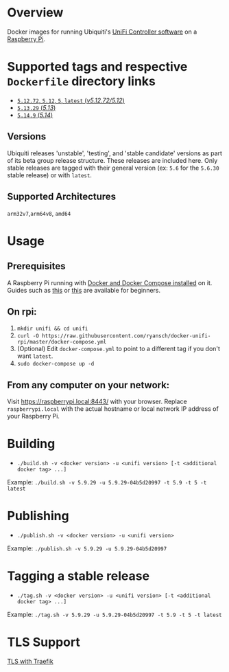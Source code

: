 # Overview

Docker images for running Ubiquiti's [UniFi Controller software](https://www.ubnt.com/download/unifi/) on a [Raspberry Pi](https://www.raspberrypi.org/).

# Supported tags and respective `Dockerfile` directory links

- [`5.12.72`, `5.12`, `5`, `latest` (*v5.12.72/5.12*)](https://github.com/ryansch/docker-unifi-rpi/blob/v5.12.72/5.12)
- [`5.13.29` (*5.13*)](https://github.com/ryansch/docker-unifi-rpi/blob/master/5.13)
- [`5.14.9` (*5.14*)](https://github.com/ryansch/docker-unifi-rpi/blob/master/5.14)

## Versions
Ubiquiti releases 'unstable', 'testing', and 'stable candidate' versions as part of its beta group release structure.  These releases are included here.  Only stable releases are tagged with their general version (ex: `5.6` for the `5.6.30` stable release) or with `latest`.

## Supported Architectures
`arm32v7`,`arm64v8`, `amd64`

# Usage

## Prerequisites

A Raspberry Pi running with [Docker and Docker Compose installed](https://docs.docker.com/engine/installation/linux/docker-ce/debian/#install-using-the-convenience-script) on it. Guides such as [this](https://blog.alexellis.io/getting-started-with-docker-on-raspberry-pi/) or [this](https://blog.hypriot.com/getting-started-with-docker-and-mac-on-the-raspberry-pi/) are available for beginners.

## On rpi:

1. `mkdir unifi && cd unifi`
2. `curl -O https://raw.githubusercontent.com/ryansch/docker-unifi-rpi/master/docker-compose.yml`
3. (Optional) Edit `docker-compose.yml` to point to a different tag if you don't want `latest`.
4. `sudo docker-compose up -d`

## From any computer on your network:

Visit https://raspberrypi.local:8443/ with your browser. Replace `raspberrypi.local` with the actual hostname or local network IP address of your Raspberry Pi.

# Building
- `./build.sh -v <docker version> -u <unifi version> [-t <additional docker tag> ...]`

Example: `./build.sh -v 5.9.29 -u 5.9.29-04b5d20997 -t 5.9 -t 5 -t latest`

# Publishing
- `./publish.sh -v <docker version> -u <unifi version>`

Example: `./publish.sh -v 5.9.29 -u 5.9.29-04b5d20997`

# Tagging a stable release
- `./tag.sh -v <docker version> -u <unifi version> [-t <additional docker tag> ...]`

Example: `./tag.sh -v 5.9.29 -u 5.9.29-04b5d20997 -t 5.9 -t 5 -t latest`


# TLS Support
[TLS with Traefik](https://github.com/ryansch/docker-unifi-rpi/wiki/TLS-with-Traefik)

